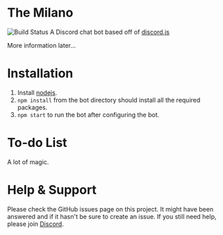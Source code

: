 # The Milano
![Build Status](https://travis-ci.org/StarlordVA/The-Milano.svg?branch=master "Build Status")
A Discord chat bot based off of <a href="https://github.com/hydrabolt/discord.js/">discord.js</a>

More information later...

# Installation
1. Install <a href="https://nodejs.org/en/download/">nodejs</a>.
2. `npm install` from the bot directory should install all the required packages.
3. `npm start` to run the bot after configuring the bot.

# To-do List
A lot of magic.

# Help & Support
Please check the GitHub issues page on this project. It might have been answered and if it hasn't be sure to create an issue.
If you still need help, please join [Discord](https://discord.gg/QrppuCF).